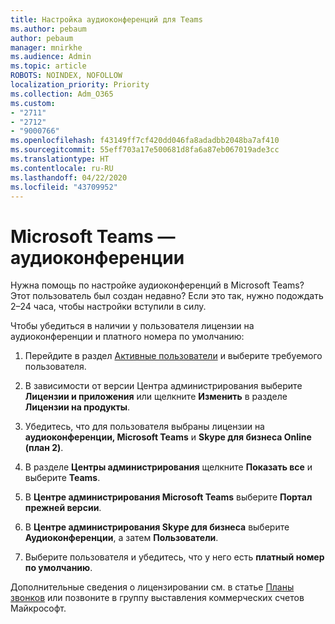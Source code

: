 ```yaml
---
title: Настройка аудиоконференций для Teams
ms.author: pebaum
author: pebaum
manager: mnirkhe
ms.audience: Admin
ms.topic: article
ROBOTS: NOINDEX, NOFOLLOW
localization_priority: Priority
ms.collection: Adm_O365
ms.custom:
- "2711"
- "2712"
- "9000766"
ms.openlocfilehash: f43149ff7cf420dd046fa8adadbb2048ba7af410
ms.sourcegitcommit: 55eff703a17e500681d8fa6a87eb067019ade3cc
ms.translationtype: HT
ms.contentlocale: ru-RU
ms.lasthandoff: 04/22/2020
ms.locfileid: "43709952"
---
```

# <a name="microsoft-teams--audio-conferencing"></a>Microsoft Teams — аудиоконференции

Нужна помощь по настройке аудиоконференций в Microsoft Teams? Этот пользователь был создан недавно?  Если это так, нужно подождать 2–24 часа, чтобы настройки вступили в силу.

Чтобы убедиться в наличии у пользователя лицензии на аудиоконференции и платного номера по умолчанию:

1. Перейдите в раздел [Активные пользователи](https://admin.microsoft.com/Adminportal/Home?source=applauncher#/users) и выберите требуемого пользователя.

2. В зависимости от версии Центра администрирования выберите **Лицензии и приложения** или щелкните **Изменить** в разделе **Лицензии на продукты**.

3. Убедитесь, что для пользователя выбраны лицензии на **аудиоконференции, Microsoft Teams** и **Skype для бизнеса Online (план 2)**.

4. В разделе **Центры администрирования** щелкните **Показать все** и выберите **Teams**.

5. В **Центре администрирования Microsoft Teams** выберите **Портал прежней версии**.

6. В **Центре администрирования Skype для бизнеса** выберите **Аудиоконференции**, а затем **Пользователи**.

7. Выберите пользователя и убедитесь, что у него есть **платный номер по умолчанию**.

Дополнительные сведения о лицензировании см. в статье [Планы звонков](https://docs.microsoft.com/microsoftteams/calling-plans-for-office-365) или позвоните в группу выставления коммерческих счетов Майкрософт.